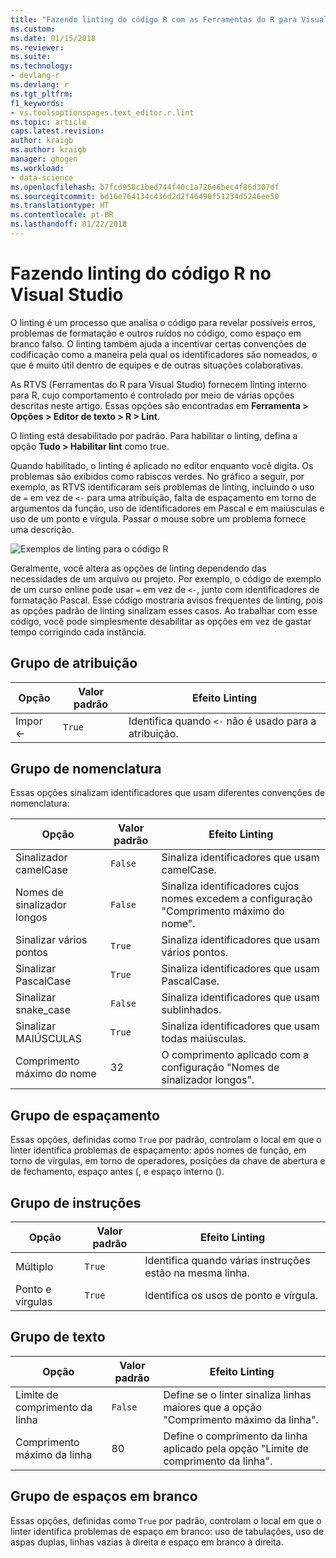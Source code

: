 ```yaml
---
title: "Fazendo linting do código R com as Ferramentas do R para Visual Studio | Microsoft Docs"
ms.custom: 
ms.date: 01/15/2018
ms.reviewer: 
ms.suite: 
ms.technology:
- devlang-r
ms.devlang: r
ms.tgt_pltfrm: 
f1_keywords:
- vs.toolsoptionspages.text_editor.r.lint
ms.topic: article
caps.latest.revision: 
author: kraigb
ms.author: kraigb
manager: ghogen
ms.workload:
- data-science
ms.openlocfilehash: b7fcd958c1bed744f40c1a726e6bec4f86d307df
ms.sourcegitcommit: bd16e764134c436d2d2f46490f51234d5246ee50
ms.translationtype: HT
ms.contentlocale: pt-BR
ms.lasthandoff: 01/22/2018
---
```

# <a name="linting-r-code-in-visual-studio"></a>Fazendo linting do código R no Visual Studio

O linting é um processo que analisa o código para revelar possíveis erros, problemas de formatação e outros ruídos no código, como espaço em branco falso. O linting também ajuda a incentivar certas convenções de codificação como a maneira pela qual os identificadores são nomeados, o que é muito útil dentro de equipes e de outras situações colaborativas.

As RTVS (Ferramentas do R para Visual Studio) fornecem linting interno para R, cujo comportamento é controlado por meio de várias opções descritas neste artigo. Essas opções são encontradas em **Ferramenta > Opções > Editor de texto > R > Lint**.

O linting está desabilitado por padrão. Para habilitar o linting, defina a opção **Tudo > Habilitar lint** como true.

Quando habilitado, o linting é aplicado no editor enquanto você digita. Os problemas são exibidos como rabiscos verdes. No gráfico a seguir, por exemplo, as RTVS identificaram seis problemas de linting, incluindo o uso de `=` em vez de `<-` para uma atribuição, falta de espaçamento em torno de argumentos da função, uso de identificadores em Pascal e em maiúsculas e uso de um ponto e vírgula. Passar o mouse sobre um problema fornece uma descrição.

![Exemplos de linting para o código R](media/linting-01.png)

Geralmente, você altera as opções de linting dependendo das necessidades de um arquivo ou projeto. Por exemplo, o código de exemplo de um curso online pode usar `=` em vez de `<-`, junto com identificadores de formatação Pascal. Esse código mostraria avisos frequentes de linting, pois as opções padrão de linting sinalizam esses casos. Ao trabalhar com esse código, você pode simplesmente desabilitar as opções em vez de gastar tempo corrigindo cada instância.

## <a name="assignment-group"></a>Grupo de atribuição

| Opção | Valor padrão | Efeito Linting |
| --- | --- | --- |
| Impor \<- | `True` | Identifica quando `<-` não é usado para a atribuição. |

## <a name="naming-group"></a>Grupo de nomenclatura

Essas opções sinalizam identificadores que usam diferentes convenções de nomenclatura:

| Opção | Valor padrão | Efeito Linting |
| --- | --- | --- |
| Sinalizador camelCase | `False` | Sinaliza identificadores que usam camelCase. |
| Nomes de sinalizador longos | `False` | Sinaliza identificadores cujos nomes excedem a configuração "Comprimento máximo do nome". |
| Sinalizar vários pontos | `True` | Sinaliza identificadores que usam vários pontos. |
| Sinalizar PascalCase | `True` | Sinaliza identificadores que usam PascalCase. |
| Sinalizar snake_case | `False` | Sinaliza identificadores que usam sublinhados. |
| Sinalizar MAIÚSCULAS | `True` | Sinaliza identificadores que usam todas maiúsculas. |
| Comprimento máximo do nome | 32 | O comprimento aplicado com a configuração "Nomes de sinalizador longos". |

## <a name="spacing-group"></a>Grupo de espaçamento

Essas opções, definidas como `True` por padrão, controlam o local em que o linter identifica problemas de espaçamento: após nomes de função, em torno de vírgulas, em torno de operadores, posições da chave de abertura e de fechamento, espaço antes (, e espaço interno ().

## <a name="statements-group"></a>Grupo de instruções

| Opção | Valor padrão | Efeito Linting |
| --- | --- | --- |
| Múltiplo | `True` | Identifica quando várias instruções estão na mesma linha. |
| Ponto e vírgulas | `True` | Identifica os usos de ponto e vírgula. |

## <a name="text-group"></a>Grupo de texto

| Opção | Valor padrão | Efeito Linting |
| --- | --- | --- |
| Limite de comprimento da linha | `False` | Define se o linter sinaliza linhas maiores que a opção "Comprimento máximo da linha". |
| Comprimento máximo da linha | 80 | Define o comprimento da linha aplicado pela opção "Limite de comprimento da linha". |

## <a name="whitespace-group"></a>Grupo de espaços em branco

Essas opções, definidas como `True` por padrão, controlam o local em que o linter identifica problemas de espaço em branco: uso de tabulações, uso de aspas duplas, linhas vazias à direita e espaço em branco à direita.